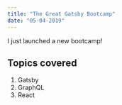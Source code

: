 ```yaml
---
title: "The Great Gatsby Bootcamp"
date: "05-04-2019"
---
```


I just launched a new bootcamp!

## Topics covered

1. Gatsby
2. GraphQL
3. React
